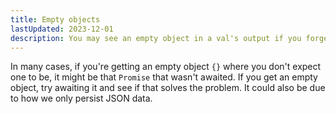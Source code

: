 ```yaml
---
title: Empty objects
lastUpdated: 2023-12-01
description: You may see an empty object in a val's output if you forget to serialize a promise.
---
```


In many cases, if you're getting an empty object `{}` where you don't expect one
to be, it might be that `Promise` that wasn't awaited. If you get an empty
object, try awaiting it and see if that solves the problem. It could also be due
to how we only persist JSON data.
